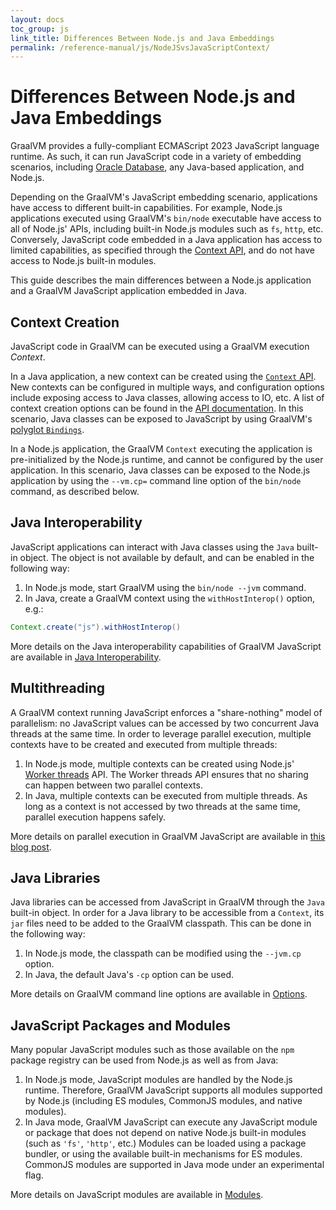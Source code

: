 ```yaml
---
layout: docs
toc_group: js
link_title: Differences Between Node.js and Java Embeddings
permalink: /reference-manual/js/NodeJSvsJavaScriptContext/
---
```

# Differences Between Node.js and Java Embeddings

GraalVM provides a fully-compliant ECMAScript 2023 JavaScript language runtime.
As such, it can run JavaScript code in a variety of embedding scenarios, including [Oracle Database](https://medium.com/graalvm/mle-executing-javascript-in-oracle-database-c545feb1a010), any Java-based application, and Node.js.

Depending on the GraalVM's JavaScript embedding scenario, applications have access to different built-in capabilities.
For example, Node.js applications executed using GraalVM's `bin/node` executable have access to all of Node.js' APIs, including built-in Node.js modules such as `fs`, `http`, etc.
Conversely, JavaScript code embedded in a Java application has access to limited capabilities, as specified through the [Context API](https://github.com/oracle/graal/blob/master/docs/reference-manual/embedding/embed-languages.md#compile-and-run-a-polyglot-application), and do not have access to Node.js built-in modules.

This guide describes the main differences between a Node.js application and a GraalVM JavaScript application embedded in Java.

## Context Creation

JavaScript code in GraalVM can be executed using a GraalVM execution _Context_.

In a Java application, a new context can be created using the [`Context` API](https://www.graalvm.org/sdk/javadoc/org/graalvm/polyglot/Context.html).
New contexts can be configured in multiple ways, and configuration options include exposing access to Java classes, allowing access to IO, etc.
A list of context creation options can be found in the [API documentation](https://www.graalvm.org/sdk/javadoc/org/graalvm/polyglot/Context.html).
In this scenario, Java classes can be exposed to JavaScript by using GraalVM's [polyglot `Bindings`](https://www.graalvm.org/sdk/javadoc/org/graalvm/polyglot/Context.html#getPolyglotBindings--).

In a Node.js application, the GraalVM `Context` executing the application is pre-initialized by the Node.js runtime, and cannot be configured by the user application.
In this scenario, Java classes can be exposed to the Node.js application by using the `--vm.cp=` command line option of the `bin/node` command, as described below.


## Java Interoperability

JavaScript applications can interact with Java classes using the `Java` built-in object.
The object is not available by default, and can be enabled in the following way:

1. In Node.js mode, start GraalVM using the `bin/node --jvm` command.
2. In Java, create a GraalVM context using the `withHostInterop()` option, e.g.:
```java
Context.create("js").withHostInterop()
```
More details on the Java interoperability capabilities of GraalVM JavaScript are available in [Java Interoperability](JavaInteroperability.md).

## Multithreading

A GraalVM context running JavaScript enforces a "share-nothing" model of parallelism: no JavaScript values can be accessed by two concurrent Java threads at the same time.
In order to leverage parallel execution, multiple contexts have to be created and executed from multiple threads:

1. In Node.js mode, multiple contexts can be created using Node.js' [Worker threads](https://nodejs.org/api/worker_threads.html) API.
The Worker threads API ensures that no sharing can happen between two parallel contexts.
2. In Java, multiple contexts can be executed from multiple threads.
As long as a context is not accessed by two threads at the same time, parallel execution happens safely.

More details on parallel execution in GraalVM JavaScript are available in [this blog post](https://medium.com/graalvm/multi-threaded-java-javascript-language-interoperability-in-graalvm-2f19c1f9c37b).

## Java Libraries

Java libraries can be accessed from JavaScript in GraalVM through the `Java` built-in object.
In order for a Java library to be accessible from a `Context`, its `jar` files need to be added to the GraalVM classpath. This can be done in the following way:

1. In Node.js mode, the classpath can be modified using the `--jvm.cp` option.
2. In Java, the default Java's `-cp` option can be used.

More details on GraalVM command line options are available in [Options](Options.md).

## JavaScript Packages and Modules

Many popular JavaScript modules such as those available on the `npm` package registry can be used from Node.js as well as from Java:

1. In Node.js mode, JavaScript modules are handled by the Node.js runtime.
Therefore, GraalVM JavaScript supports all modules supported by Node.js (including ES modules, CommonJS modules, and native modules).
2. In Java mode, GraalVM JavaScript can execute any JavaScript module or package that does not depend on native Node.js built-in modules (such as `'fs'`, `'http'`, etc.)
Modules can be loaded using a package bundler, or using the available built-in mechanisms for ES modules.
CommonJS modules are supported in Java mode under an experimental flag.

More details on JavaScript modules are available in [Modules](Modules.md).
